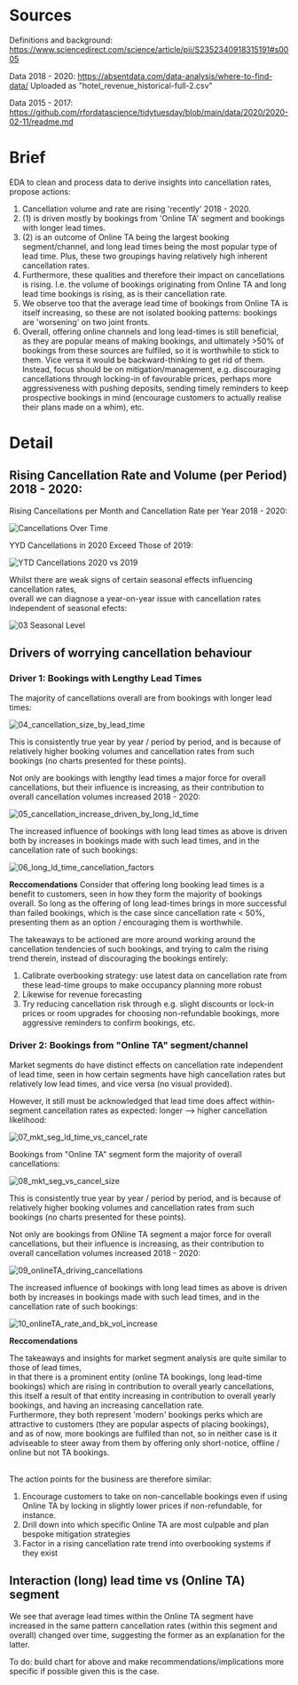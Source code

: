 # Sources

Definitions and background:
https://www.sciencedirect.com/science/article/pii/S2352340918315191#s0005

Data 2018 - 2020:
https://absentdata.com/data-analysis/where-to-find-data/
Uploaded as "hotel_revenue_historical-full-2.csv"

Data 2015 - 2017:
https://github.com/rfordatascience/tidytuesday/blob/main/data/2020/2020-02-11/readme.md

# Brief

EDA to clean and process data to derive insights into cancellation rates, propose actions:
1) Cancellation volume and rate are rising 'recently' 2018 - 2020.
2) (1) is driven mostly by bookings from 'Online TA' segment and bookings with longer lead times.
3) (2) is an outcome of Online TA being the largest booking segment/channel, and long lead times being the most popular type of lead time. Plus, these two groupings having relatively high inherent cancellation rates.
4) Furthermore, these qualities and therefore their impact on cancellations is rising. I.e. the volume of bookings originating from Online TA and long lead time bookings is rising, as is their cancellation rate.
5) We observe too that the average lead time of bookings from Online TA is itself increasing, so these are not isolated booking patterns: bookings are 'worsening' on two joint fronts.
6) Overall, offering online channels and long lead-times is still beneficial, as they are popular means of making bookings, and ultimately >50% of bookings from these sources are fulfiled, so it is worthwhile to stick to them. Vice versa it would be backward-thinking to get rid of them. Instead, focus should be on mitigation/management, e.g. discouraging cancellations through locking-in of favourable prices, perhaps more aggressiveness with pushing deposits, sending timely reminders to keep prospective bookings in mind (encourage customers to actually realise their plans made on a whim), etc.

# Detail

## Rising Cancellation Rate and Volume (per Period) 2018 - 2020:

Rising Cancellations per Month and Cancellation Rate per Year 2018 - 2020:

![Cancellations Over Time](01_cancellations_over_time.png)

YYD Cancellations in 2020 Exceed Those of 2019:

![YTD Cancellations 2020 vs 2019](02_YTD_cancellations_2020_vs_2019.png)

Whilst there are weak signs of certain seasonal effects influencing cancellation rates,<br>
overall we can diagnose a year-on-year issue with cancellation rates independent of seasonal efects:

![03 Seasonal Level](03_seasonal_level.png)

## Drivers of worrying cancellation behaviour

### Driver 1: Bookings with Lengthy Lead Times

The majority of cancellations overall are from bookings with longer lead times:

![04_cancellation_size_by_lead_time](04_cancellation_size_by_lead_time.png)

This is consistently true year by year / period by period, and is because of relatively higher booking volumes and cancellation rates from such bookings (no charts presented for these points).

Not only are bookings with lengthy lead times a major force for overall cancellations, but their influence is increasing, as their contribution to overall cancellation volumes increased 2018 - 2020:

![05_cancellation_increase_driven_by_long_ld_time](05_cancellation_increase_driven_by_long_ld_time.png)

The increased influence of bookings with long lead times as above is driven both by increases in bookings made with such lead times, and in the cancellation rate of such bookings:

![06_long_ld_time_cancellation_factors](06_long_ld_time_cancellation_factors.png)

**Reccomendations**
Consider that offering long booking lead times is a benefit to customers, seen in how they form the majority of bookings overall. So long as the offering of long lead-times brings in more successful than failed bookings, which is the case since cancellation rate < 50%, presenting them as an option / encouraging them is worthwhile.

The takeaways to be actioned are more around working around the cancellation tendencies of such bookings,
and trying to calm the rising trend therein, instead of discouraging the bookings entirely:
1) Calibrate overbooking strategy: use latest data on cancellation rate from these lead-time groups to make occupancy planning more robust
2) Likewise for revenue forecasting
3) Try reducing cancellation risk through e.g. slight discounts or lock-in prices or room upgrades for choosing non-refundable bookings, more aggressive reminders to confirm bookings, etc.

### Driver 2: Bookings from "Online TA" segment/channel

Market segments do have distinct effects on cancellation rate independent of lead time, seen in how certain segments have high cancellation rates but relatively low lead times, and vice versa (no visual provided).

However, it still must be acknowledged that lead time does affect within-segment cancellation rates as expected: longer --> higher cancellation likelihood:

![07_mkt_seg_ld_time_vs_cancel_rate](07_mkt_seg_ld_time_vs_cancel_rate.png)

Bookings from "Online TA" segment form the majority of overall cancellations:

![08_mkt_seg_vs_cancel_size](08_mkt_seg_vs_cancel_size.png)

This is consistently true year by year / period by period, and is because of relatively higher booking volumes and cancellation rates from such bookings (no charts presented for these points).

Not only are bookings from ONline TA segment a major force for overall cancellations, but their influence is increasing, as their contribution to overall cancellation volumes increased 2018 - 2020:

![09_onlineTA_driving_cancellations](09_onlineTA_driving_cancellations.png)

The increased influence of bookings with long lead times as above is driven both by increases in bookings made with such lead times, and in the cancellation rate of such bookings:

![10_onlineTA_rate_and_bk_vol_increase](10_onlineTA_rate_and_bk_vol_increase.png)

**Reccomendations**

The takeaways and insights for market segment analysis are quite similar to those of lead times,<br>
in that there is a prominent entity (online TA bookings, long lead-time bookings) which are rising in contribution to overall yearly cancellations,<br>
this itself a result of that entity increasing in contribution to overall yearly bookings, and having an increasing cancellation rate.<br>
Furthermore, they both represent 'modern' bookings perks which are attractive to customers (they are popular aspects of placing bookings),<br>
and as of now, more bookings are fulfiled than not, so in neither case is it adviseable to steer away from them by offering only short-notice, offline / online but not TA bookings.<br><br>

The action points for the business are therefore similar:
1) Encourage customers to take on non-cancellable bookings even if using Online TA by locking in slightly lower prices if non-refundable, for instance.
2) Drill down into which specific Online TA are most culpable and plan bespoke mitigation strategies
3) Factor in a rising cancellation rate trend into overbooking systems if they exist

## Interaction (long) lead time vs (Online TA) segment

We see that average lead times within the Online TA segment have increased in the same pattern cancellation rates (within this segment and overall) changed over time, suggesting the former as an explanation for the latter.

To do: build chart for above and make recommendations/implications more specific if possible given this is the case.




